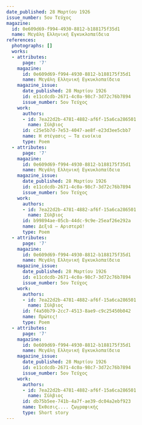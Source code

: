 ```yaml
---
date_published: 28 Μαρτίου 1926
issue_number: 5ον Τεύχος
magazine:
  id: 0e609d69-f994-4930-8812-b188175f35d1
  name: Μεγάλη Ελληνική Εγκυκλοπαίδεια
references:
  photographs: []
  works:
  - attributes:
      page: '7'
    magazine:
      id: 0e609d69-f994-4930-8812-b188175f35d1
      name: Μεγάλη Ελληνική Εγκυκλοπαίδεια
    magazine_issue:
      date_published: 28 Μαρτίου 1926
      id: e11cdcdb-2671-4c0a-98c7-3d72c76b7894
      issue_number: 5ον Τεύχος
    work:
      authors:
      - id: 7ea22d2b-4781-4882-af6f-15a6ca286501
        name: Σύλβιος
      id: c25e5b7d-7e53-4047-ae8f-e23d3ee5cbb7
      name: Η στέγασις – Τα ενοίκια
      type: Poem
  - attributes:
      page: '7'
    magazine:
      id: 0e609d69-f994-4930-8812-b188175f35d1
      name: Μεγάλη Ελληνική Εγκυκλοπαίδεια
    magazine_issue:
      date_published: 28 Μαρτίου 1926
      id: e11cdcdb-2671-4c0a-98c7-3d72c76b7894
      issue_number: 5ον Τεύχος
    work:
      authors:
      - id: 7ea22d2b-4781-4882-af6f-15a6ca286501
        name: Σύλβιος
      id: b99894ae-05cb-44dc-9c9e-25eaf26e292a
      name: Δεξιά – Αριστερά!
      type: Poem
  - attributes:
      page: '7'
    magazine:
      id: 0e609d69-f994-4930-8812-b188175f35d1
      name: Μεγάλη Ελληνική Εγκυκλοπαίδεια
    magazine_issue:
      date_published: 28 Μαρτίου 1926
      id: e11cdcdb-2671-4c0a-98c7-3d72c76b7894
      issue_number: 5ον Τεύχος
    work:
      authors:
      - id: 7ea22d2b-4781-4882-af6f-15a6ca286501
        name: Σύλβιος
      id: f4a50b79-2cc7-4513-8ae9-c9c25450b042
      name: Πρώτες!
      type: Poem
  - attributes:
      page: '7'
    magazine:
      id: 0e609d69-f994-4930-8812-b188175f35d1
      name: Μεγάλη Ελληνική Εγκυκλοπαίδεια
    magazine_issue:
      date_published: 28 Μαρτίου 1926
      id: e11cdcdb-2671-4c0a-98c7-3d72c76b7894
      issue_number: 5ον Τεύχος
    work:
      authors:
      - id: 7ea22d2b-4781-4882-af6f-15a6ca286501
        name: Σύλβιος
      id: db75b5ee-741b-4a7f-ae39-dc04a2ebf923
      name: Έκθεσις.... ζωγραφικής
      type: Short story
---
```

